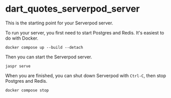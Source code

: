 # dart_quotes_serverpod_server

This is the starting point for your Serverpod server.

To run your server, you first need to start Postgres and Redis. It's easiest to do with Docker.

    docker compose up --build --detach

Then you can start the Serverpod server.

    jaspr serve

When you are finished, you can shut down Serverpod with `Ctrl-C`, then stop Postgres and Redis.

    docker compose stop
